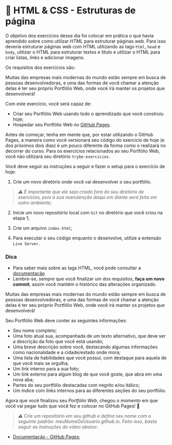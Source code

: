 # :pencil: HTML & CSS - Estruturas de página

O objetivo dos exercícios desse dia foi colocar em prática o que havia aprendido sobre como utilizar _HTML_ para estruturar páginas web. Para isso deveria estruturar páginas web com HTML utilizando as tags `html`, `head` e `body`, utilizar o HTML para estruturar textos e título e utilizar o HTML para criar listas, _links_ e adicionar imagens.

Os requisitos dos exercícios são:

Muitas das empresas mais modernas do mundo estão sempre em busca de pessoas desenvolvedoras, e uma das formas de você chamar a atenção delas é ter seu próprio Portfólio Web, onde você irá manter os projetos que desenvolverá!

Com este exercício, você será capaz de:

- Criar seu Portfólio Web usando todo o aprendizado que você construiu hoje;
- Hospedar seu Portfólio Web no [GitHub Pages](https://pages.github.com/).

Antes de começar, tenha em mente que, por estar utilizando o GitHub Pages, a maneira como você versionará seu código do exercício de hoje (e dos próximos dois dias) é um pouco diferente da forma como o realizará no decorrer do curso. Para os exercícios relacionados ao seu Portfólio Web, você não utilizará seu diretório `trybe-exercicios`.

Você deve seguir as instruções a seguir e fazer o setup para o exercício de hoje:

1. Crie um novo diretório onde você vai desenvolver o seu portfólio.

> _⚠️ É importante que ele seja criado fora do seu diretório de exercícios, pois a sua manutenção daqui em diante será feita em outro ambiente;_

2. Inicie um novo repositório local com `Git` no diretório que você criou na etapa 1;

3. Crie um arquivo `index.html`;

4. Para executar o seu código enquanto o desenvolve, utilize a extensão `Live Server`.

### Dica 

- Para saber mais sobre as tags HTML, você pode consultar a [documentação](https://www.w3schools.com/html/default.asp)
- Lembre-se, sempre que você finalizar um dos requisitos, **faça um novo commit**, assim você mantém o histórico das alterações organizado.

Muitas das empresas mais modernas do mundo estão sempre em busca de pessoas desenvolvedoras, e uma das formas de você chamar a atenção delas é ter seu próprio Portfólio Web, onde você irá manter os projetos que desenvolverá!

Seu Portfólio Web deve conter as seguintes informações:

- Seu nome completo;
- Uma foto atual sua, acompanhada de um texto alternativo, que deve ser a descrição da foto que você está usando;
- Uma breve descrição sobre você, destacando algumas informações como nacionalidade e a cidade/estado onde mora;
- Uma lista de habilidades que você possui, com destaque para aquela de que você mais se orgulha;
- Um link interno para a sua foto;
- Um link externo para algum blog de que você goste, que abra em uma nova aba;
- Partes do seu portfólio destacadas com negrito e/ou itálico;
- Um índice com links internos para as diferentes seções do seu portfólio.

Agora que você finalizou seu _Portfólio Web_, chegou o momento em que você vai pegar tudo que você fez e colocar no GitHub Pages! 🎉

> _⚠️ Crie um repositório em seu github e defina seu nome com o seguinte padrão: meuNomeDeUsuario.github.io. Feito isso, basta seguir as instruções do vídeo abaixo:_

  - [Documentação - GitHub Pages](https://pages.github.com/);
